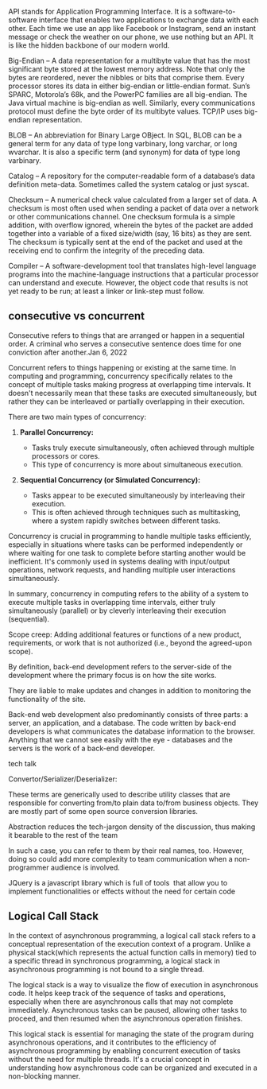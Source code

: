 API stands for Application Programming Interface. It is a software-to-software interface that enables two applications to exchange data with each other. Each time we use an app like Facebook or Instagram, send an instant message or check the weather on our phone, we use nothing but an API. It is like the hidden backbone of our modern world.

Big-Endian – A data representation for a multibyte value that has the most significant byte stored at the lowest memory address. Note that only the bytes are reordered, never the nibbles or bits that comprise them. Every processor stores its data in either big-endian or little-endian format. Sun’s SPARC, Motorola’s 68k, and the PowerPC families are all big-endian. The Java virtual machine is big-endian as well. Similarly, every communications protocol must define the byte order of its multibyte values. TCP/IP uses big-endian representation. 

BLOB – An abbreviation for Binary Large OBject. In SQL, BLOB can be a general term for any data of type long varbinary, long varchar, or long wvarchar. It is also a specific term (and synonym) for data of type long varbinary.

Catalog – A repository for the computer-readable form of a database’s data definition meta-data. Sometimes called the system catalog or just syscat. 

Checksum – A numerical check value calculated from a larger set of data. A checksum is most often used when sending a packet of data over a network or other communications channel. One checksum formula is a simple addition, with overflow ignored, wherein the bytes of the packet are added together into a variable of a fixed size/width (say, 16 bits) as they are sent. The checksum is typically sent at the end of the packet and used at the receiving end to confirm the integrity of the preceding data.


Compiler – A software-development tool that translates high-level language programs into the machine-language instructions that a particular processor can understand and execute. However, the object code that results is not yet ready to be run; at least a linker or link-step must follow.



## consecutive vs concurrent

Consecutive refers to things that are arranged or happen in a sequential order. A criminal who serves a consecutive sentence does time for one conviction after another.Jan 6, 2022 



Concurrent refers to things happening or existing at the same time. In computing and programming, concurrency specifically relates to the concept of multiple tasks making progress at overlapping time intervals. It doesn't necessarily mean that these tasks are executed simultaneously, but rather they can be interleaved or partially overlapping in their execution.

There are two main types of concurrency:

1. **Parallel Concurrency:**
    
    - Tasks truly execute simultaneously, often achieved through multiple processors or cores.
    - This type of concurrency is more about simultaneous execution.
2. **Sequential Concurrency (or Simulated Concurrency):**
    
    - Tasks appear to be executed simultaneously by interleaving their execution.
    - This is often achieved through techniques such as multitasking, where a system rapidly switches between different tasks.

Concurrency is crucial in programming to handle multiple tasks efficiently, especially in situations where tasks can be performed independently or where waiting for one task to complete before starting another would be inefficient. It's commonly used in systems dealing with input/output operations, network requests, and handling multiple user interactions simultaneously.

In summary, concurrency in computing refers to the ability of a system to execute multiple tasks in overlapping time intervals, either truly simultaneously (parallel) or by cleverly interleaving their execution (sequential).








Scope creep: Adding additional features or functions of a new product, requirements, or work that is not authorized (i.e., beyond the agreed-upon scope).



By definition, back-end development refers to the server-side of the development where the primary focus is on how the site works. 

They are liable to make updates and changes in addition to monitoring the functionality of the site. 

Back-end web development also predominantly consists of three parts: a server, an application, and a database. The code written by back-end developers is what communicates the database information to the browser. Anything that we cannot see easily with the eye - databases and the servers is the work of a back-end developer.





tech talk  

Convertor/Serializer/Deserializer: 

These terms are generically used to describe utility classes that are responsible for converting from/to plain data to/from business objects. They are mostly part of some open source conversion libraries. 

Abstraction reduces the tech-jargon density of the discussion, thus making it bearable to the rest of the team 

In such a case, you can refer to them by their real names, too. However, doing so could add more complexity to team communication when a non-programmer audience is involved.



JQuery is a javascript library which is full of tools  that allow you to implement functionalities or effects without the need for certain code



## Logical Call Stack
In the context of asynchronous programming, a logical call stack refers to a conceptual representation of the execution context of a program. Unlike a physical stack(which represents the actual function calls in memory) tied to a specific thread in synchronous programming, a logical stack in asynchronous programming is not bound to a single thread.

The logical stack is a way to visualize the flow of execution in asynchronous code. It helps keep track of the sequence of tasks and operations, especially when there are asynchronous calls that may not complete immediately. Asynchronous tasks can be paused, allowing other tasks to proceed, and then resumed when the asynchronous operation finishes.

This logical stack is essential for managing the state of the program during asynchronous operations, and it contributes to the efficiency of asynchronous programming by enabling concurrent execution of tasks without the need for multiple threads. It's a crucial concept in understanding how asynchronous code can be organized and executed in a non-blocking manner.